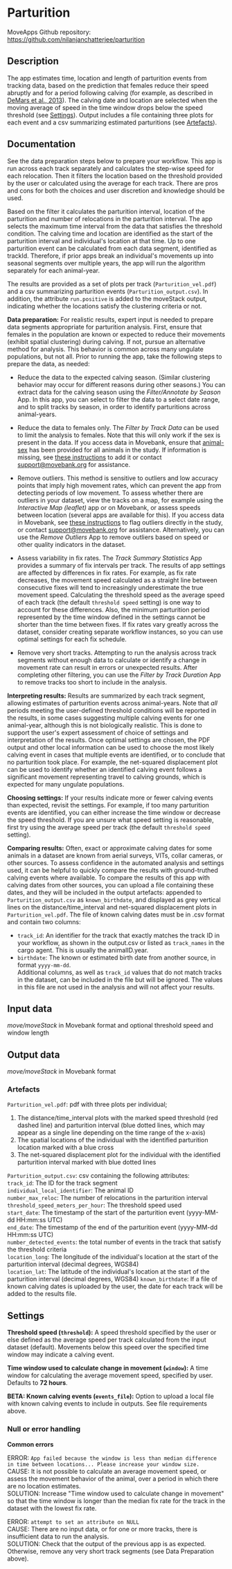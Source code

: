# Parturition

MoveApps 
Github repository: https://github.com/nilanjanchatterjee/parturition

## Description

The app estimates time, location and length of parturition events from tracking data, based on the prediction that females reduce their speed abruptly and for a period following calving (for example, as described in [DeMars et al., 2013](https://doi.org/10.1002/ece3.785)). The calving date and location are selected when the moving average of speed in the time window drops below the speed threshold (see [Settings](#settings)). Output includes a file containing three plots for each event and a csv summarizing estimated parturitions (see [Artefacts](#artefacts)). 

## Documentation

See the data preparation steps below to prepare your workflow. This app is run across each track separately and calculates the step-wise speed for each relocation. Then it filters the location based on the threshold provided by the user or calculated using the average for each track. There are pros and cons for both the choices and user discretion and knowledge should be used.

Based on the filter it calculates the parturition interval, location of the parturition and number of relocations in the parturition interval. The app selects the maximum time interval from the data that satisfies the threshold condition. The calving time and location are identified as the start of the parturition interval and individual's location at that time. Up to one parturition event can be calculated from each data segment, identified as trackId. Therefore, if prior apps break an individual's movements up into seasonal segments over multiple years, the app will run the algorithm separately for each animal-year.

The results are provided as a set of plots per track (`Parturition_vel.pdf`) and a csv summarizing parturition events (`Parturition_output.csv`). In addition, the attribute `run.positive` is added to the moveStack output, indicating whether the locations satisfy the clustering criteria or not.

**Data preparation:** For realistic results, expert input is needed to prepare data segments appropriate for parturition analysis. First, ensure that females in the population are known or expected to reduce their movements (exhibit spatial clustering) during calving. If not, pursue an alternative method for analysis. This behavior is common across many ungulate populations, but not all. Prior to running the app, take the following steps to prepare the data, as needed:

* Reduce the data to the expected calving season. (Similar clustering behavior may occur for different reasons during other seasons.) You can extract data for the calving season using the *Filter/Annotate by Season* App. In this app, you can select to filter the data to a select date range, and to split tracks by season, in order to identify parturitions across animal-years.

* Reduce the data to females only. The *Filter by Track Data* can be used to limit the analysis to females. Note that this will only work if the sex is present in the data. If you access data in Movebank, ensure that [animal-sex](http://vocab.nerc.ac.uk/collection/MVB/current/MVB000023/) has been provided for all animals in the study. If information is missing, see [these instructions](https://www.movebank.org/cms/movebank-content/upload-qc#add_deployments_and_reference_data) to add it or contact support@movebank.org for assistance.

* Remove outliers. This method is sensitive to outliers and low accuracy points that imply high movement rates, which can prevent the app from detecting periods of low movement. To assess whether there are outliers in your dataset, view the tracks on a map, for example using the *Interactive Map (leaflet)* app or on Movebank, or assess speeds between location (several apps are available for this). If you access data in Movebank, see [these instructions](https://www.movebank.org/cms/movebank-content/upload-qc#flag_outliers) to flag outliers directly in the study, or contact support@movebank.org for assistance. Alternatively, you can use the *Remove Outliers* App to remove outliers based on speed or other quality indicators in the dataset.

* Assess variability in fix rates. The *Track Summary Statistics* App provides a summary of fix intervals per track. The results of app settings are affected by differences in fix rates. For example, as fix rate decreases, the movement speed calculated as a straight line between consecutive fixes will tend to increasingly underestimate the true movement speed. Calculating the threshold speed as the average speed of each track (the default `threshold speed` setting) is one way to account for these differences. Also, the minimum parturition period represented by the time window defined in the settings cannot be shorter than the time between fixes. If fix rates vary greatly across the dataset, consider creating separate workflow instances, so you can use optimal settings for each fix schedule.

* Remove very short tracks. Attempting to run the analysis across track segments without enough data to calculate or identify a change in movement rate can result in errors or unexpected results. After completing other filtering, you can use the *Filter by Track Duration* App to remove tracks too short to include in the analysis.

**Interpreting results:** Results are summarized by each track segment, allowing estimates of parturition events across animal-years. Note that *all* periods meeting the user-defined threshold conditions will be reported in the results, in some cases suggesting multiple calving events for one animal-year, although this is not biologically realistic. This is done to support the user's expert assessment of choice of settings and interpretation of the results. Once optimal settings are chosen, the PDF output and other local information can be used to choose the most likely calving event in cases that multiple events are identified, or to conclude that no parturition took place. For example, the net-squared displacement plot can be used to identify whether an identified calving event follows a significant movement representing travel to calving grounds, which is expected for many ungulate populations. 

**Choosing settings:** If your results indicate more or fewer calving events than expected, revisit the settings. For example, if too many parturition events are identified, you can either increase the time window or decrease the speed threshold. If you are unsure what speed setting is reasonable, first try using the average speed per track (the default `threshold speed` setting).

**Comparing results:** Often, exact or approximate calving dates for some animals in a dataset are known from aerial surveys, VITs, collar cameras, or other sources. To assess confidence in the automated analysis and settings used, it can be helpful to quickly compare the results with ground-truthed calving events where available. To compare the results of this app with calving dates from other sources, you can upload a file containing these dates, and they will be included in the output artefacts: appended to `Parturition_output.csv` as `known_birthdate`, and displayed as grey vertical lines on the distance/time_interval and net-squared displacement plots in `Parturition_vel.pdf`. The file of known calving dates must be in .csv format and contain two columns:  
* `track_id`: An identifier for the track that exactly matches the track ID in your workflow, as shown in the output.csv or listed as `track_names` in the cargo agent. This is usually the animalID.year.  
* `birthdate`: The known or estimated birth date from another source, in format `yyyy-mm-dd`.  
Additional columns, as well as `track_id` values that do not match tracks in the dataset, can be included in the file but will be ignored. The values in this file are not used in the analysis and will not affect your results.

## Input data

*move/moveStack* in Movebank format and optional threshold speed and window length

## Output data

*move/moveStack* in Movebank format

### Artefacts
`Parturition_vel.pdf`: pdf with three plots per individual; 
1. The distance/time_interval plots with the marked speed threshold (red dashed line) and parturition interval (blue dotted lines, which may appear as a single line depending on the time range of the x-axis)    
2. The spatial locations of the individual with the identified parturition location marked with a blue cross
3. The net-squared displacement plot for the individual with the identified parturition interval marked with blue dotted lines 
 
`Parturition_output.csv`: csv containing the following attributes:   
`track_id`: The ID for the track segment   
`individual_local_identifier`: The animal ID   
`number_max_reloc`: The number of relocations in the parturition interval   
`threshold_speed_meters_per_hour`: The threshold speed used   
`start_date`: The timestamp of the start of the parturition event (yyyy-MM-dd HH:mm:ss UTC)   
`end_date`: The timestamp of the end of the parturition event (yyyy-MM-dd HH:mm:ss UTC)   
`number_detected_events`: the total number of events in the track that satisfy the threshold criteria  
`location_long`: The longitude of the individual's location at the start of the parturition interval (decimal degrees, WGS84)   
`location_lat`: The latitude of the individual's location at the start of the parturition interval (decimal degrees, WGS84)
`known_birthdate`: If a file of known calving dates is uploaded by the user, the date for each track will be added to the results file.


## Settings

**Threshold speed (`threshold`):** A speed threshold specified by the user or else defined as the average speed per track calculated from the input dataset (default). Movements below this speed over the specified time window may indicate a calving event.
   
**Time window used to calculate change in movement (`window`):** A time window for calculating the average movement speed, specified by user. Defaults to **72 hours**.

**BETA: Known calving events (`events_file`):** Option to upload a local file with known calving events to include in outputs. See file requirements above.

### Null or error handling

**Common errors**

ERROR: `App failed because the window is less than median difference in time between locations... Please increase your window size.`  
CAUSE: It is not possible to calculate an average movement speed, or assess the movement behavior of the animal, over a period in which there are no location estimates.  
SOLUTION: Increase "Time window used to calculate change in movement" so that the time window is longer than the median fix rate for the track in the dataset with the lowest fix rate.

ERROR: `attempt to set an attribute on NULL`  
CAUSE: There are no input data, or for one or more tracks, there is insufficient data to run the analysis.  
SOLUTION: Check that the output of the previous app is as expected. Otherwise, remove any very short track segments (see Data Preparation above).